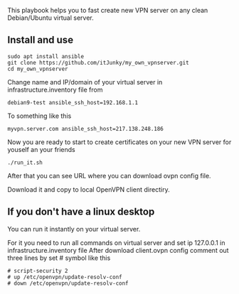 This playbook helps you to fast create new VPN server on any clean Debian/Ubuntu virtual server.

## Install and use

```
sudo apt install ansible
git clone https://github.com/itJunky/my_own_vpnserver.git
cd my_own_vpnserver
```
Change name and IP/domain of your virtual server in infrastructure.inventory file from
```
debian9-test ansible_ssh_host=192.168.1.1
```
To something like this
```
myvpn.server.com ansible_ssh_host=217.138.248.186
```
Now you are ready to start to create certificates on your new VPN server for youself an your friends
```
./run_it.sh
```
After that you can see URL where you can download ovpn config file.

Download it and copy to local OpenVPN client directiry.

## If you don't have a linux desktop

You can run it instantly on your virtual server. 

For it you need to run all commands on virtual server and set ip 127.0.0.1 in infrastructure.inventory file
After download client.ovpn config comment out three lines by set # symbol like this
```
# script-security 2
# up /etc/openvpn/update-resolv-conf
# down /etc/openvpn/update-resolv-conf
```
